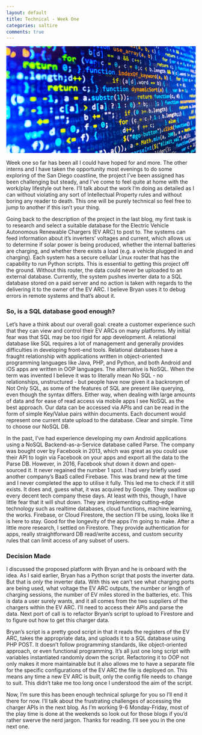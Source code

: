 ```yaml
---
layout: default
title: Technical - Week One
categories: saltire
comments: true
---
```


![code](/images/code.jpg)

Week one so far has been all I could have hoped for and more. The other interns and I have taken the opportunity most evenings to do some exploring of the San Diego coastline, the project I’ve been assigned has been challenging but steady, and I’ve come to feel quite at home with the work/play lifestyle out here. I’ll talk about the work I’m doing as detailed as I can without violating any sort of Intellectual Property rules and without boring any reader to death. This one will be purely technical so feel free to jump to another if this isn’t your thing.

Going back to the description of the project in the last blog, my first task is to research and select a suitable database for the Electric Vehicle Autonomous Renewable Chargers (EV ARC) to post to. The systems can feed information about it’s inverters’ voltages and current, which allows us to determine if solar power is being produced, whether the internal batteries are charging, and whether there exists a load (e.g. a vehicle plugged in and charging). Each system has a secure cellular Linux router that has the capability to run Python scripts. This is essential to getting this project off the ground. Without this router, the data could never be uploaded to an external database. Currently, the system pushes inverter data to a SQL database stored on a paid server and no action is taken with regards to the delivering it to the owner of the EV ARC. I believe Bryan uses it to debug errors in remote systems and that’s about it.

### So, is a SQL database good enough?

Let’s have a think about our overall goal: create a customer experience such that they can view and control their EV ARCs on many platforms. My initial fear was that SQL may be too rigid for app development. A relational database like SQL requires a lot of management and generally provides difficulties in developing front-end tools. Relational databases have a fraught relationship with applications written in object-oriented programming languages like Java, PHP, and Python, and both Android and iOS apps are written in OOP languages. The alternative is NoSQL. When the term was invented I believe it was to literally mean No SQL - no relationships, unstructured - but people have now given it a backronym of Not Only SQL, as some of the features of SQL are present like querying, even though the syntax differs. Either way, when dealing with large amounts of data and for ease of read access via mobile apps I see NoSQL as the best approach. Our data can be accessed via APIs and can be read in the form of simple Key/Value pairs within documents. Each document would represent one current state upload to the database. Clear and simple. Time to choose our NoSQL DB.

In the past, I’ve had experience developing my own Android applications using a NoSQL Backend-as-a-Service database called Parse. The company was bought over by Facebook in 2013, which was great as you could use their API to login via Facebook on your apps and export all the data to the Parse DB. However, in 2016, Facebook shut down it down and open-sourced it. It never regained the number 1 spot. I had very briefly used another company’s BaaS called Firebase. This was brand new at the time and I never completed the app to utilise it fully. This led me to check if it still exists. It does and, guess what, it was acquired by Google. They swallow up every decent tech company these days. At least with this, though, I have little fear that it will shut down. They are implementing cutting-edge technology such as realtime databases, cloud functions, machine learning, the works. Firebase, or Cloud Firestore, the section I’ll be using, looks like it is here to stay. Good for the longevity of the apps I’m going to make. After a little more research, I settled on Firestore. They provide authentication for apps, really straightforward DB read/write access, and custom security rules that can limit access of any subset of users.

### Decision Made

I discussed the proposed platform with Bryan and he is onboard with the idea. As I said earlier, Bryan has a Python script that posts the inverter data. But that is *only* the inverter data. With this we can’t see what charging ports are being used, what voltage the EV ARC outputs, the number or length of charging sessions, the number of EV miles stored in the batteries, etc. This is data a user surely wants, and it all comes from the two suppliers of the chargers within the EV ARC. I’ll need to access their APIs and parse the data. Next port of call is to refactor Bryan’s script to upload to Firestore and to figure out how to get this charger data. 

Bryan’s script is a pretty good script in that it reads the registers of the EV ARC, takes the appropriate data, and uploads it to a SQL database using PHP POST. It doesn’t follow programming standards, like object-oriented approach, or even functional programming. It’s all just one long script with variables instantiated randomly down the script. Refactoring it to OOP not only makes it more maintainable but it also allows me to have a separate file for the specific configurations of the EV ARC the file is deployed on. This means any time a new EV ARC is built, only the config file needs to change to suit. This didn’t take me too long once I understood the aim of the script.

Now, I’m sure this has been enough technical splurge for you so I’ll end it there for now. I’ll talk about the frustrating challenges of accessing the charger APIs in the next blog. As I’m working 9-6 Monday-Friday, most of the play time is done at the weekends so look out for those blogs if you’d rather swerve the nerd jargon. Thanks for reading. I’ll see you in the one next one.
